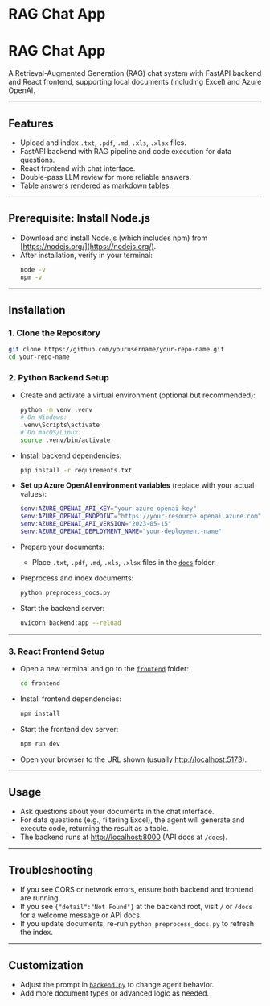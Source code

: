 # RAG Chat App

# RAG Chat App

A Retrieval-Augmented Generation (RAG) chat system with FastAPI backend and React frontend, supporting local documents (including Excel) and Azure OpenAI.

---

## Features

- Upload and index `.txt`, `.pdf`, `.md`, `.xls`, `.xlsx` files.
- FastAPI backend with RAG pipeline and code execution for data questions.
- React frontend with chat interface.
- Double-pass LLM review for more reliable answers.
- Table answers rendered as markdown tables.

---

## Prerequisite: Install Node.js

- Download and install Node.js (which includes npm) from [https://nodejs.org/](https://nodejs.org/).
- After installation, verify in your terminal:
    ```bash
    node -v
    npm -v
    ```

---

## Installation

### 1. Clone the Repository

```bash
git clone https://github.com/yourusername/your-repo-name.git
cd your-repo-name
```

### 2. Python Backend Setup

- Create and activate a virtual environment (optional but recommended):

    ```bash
    python -m venv .venv
    # On Windows:
    .venv\Scripts\activate
    # On macOS/Linux:
    source .venv/bin/activate
    ```

- Install backend dependencies:

    ```bash
    pip install -r requirements.txt
    ```

- **Set up Azure OpenAI environment variables** (replace with your actual values):

    ```powershell
    $env:AZURE_OPENAI_API_KEY="your-azure-openai-key"
    $env:AZURE_OPENAI_ENDPOINT="https://your-resource.openai.azure.com"
    $env:AZURE_OPENAI_API_VERSION="2023-05-15"
    $env:AZURE_OPENAI_DEPLOYMENT_NAME="your-deployment-name"
    ```

- Prepare your documents:
    - Place `.txt`, `.pdf`, `.md`, `.xls`, `.xlsx` files in the [`docs`](docs) folder.

- Preprocess and index documents:

    ```bash
    python preprocess_docs.py
    ```

- Start the backend server:

    ```bash
    uvicorn backend:app --reload
    ```

---

### 3. React Frontend Setup

- Open a new terminal and go to the [`frontend`](frontend) folder:

    ```bash
    cd frontend
    ```

- Install frontend dependencies:

    ```bash
    npm install
    ```

- Start the frontend dev server:

    ```bash
    npm run dev
    ```

- Open your browser to the URL shown (usually [http://localhost:5173](http://localhost:5173)).

---

## Usage

- Ask questions about your documents in the chat interface.
- For data questions (e.g., filtering Excel), the agent will generate and execute code, returning the result as a table.
- The backend runs at [http://localhost:8000](http://localhost:8000) (API docs at `/docs`).

---

## Troubleshooting

- If you see CORS or network errors, ensure both backend and frontend are running.
- If you see `{"detail":"Not Found"}` at the backend root, visit `/` or `/docs` for a welcome message or API docs.
- If you update documents, re-run `python preprocess_docs.py` to refresh the index.

---

## Customization

- Adjust the prompt in [`backend.py`](backend.py) to change agent behavior.
- Add more document types or advanced logic as needed.

